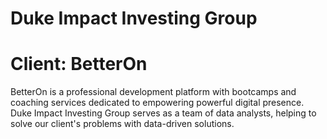 # Duke Impact Investing Group
# Client: BetterOn

BetterOn is a professional development platform with bootcamps and coaching services dedicated to empowering powerful digital presence. 
Duke Impact Investing Group serves as a team of data analysts, helping to solve our client's problems with data-driven solutions. 
